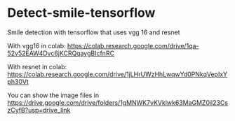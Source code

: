 # Detect-smile-tensorflow
Smile detection with tensorflow that uses vgg 16 and resnet

With vgg16 in colab: https://colab.research.google.com/drive/1qa-52v52EAW4Dvc6jKCRQqaygBIcfnRC

With resnet in colab: https://colab.research.google.com/drive/1jLHrUWzHhLwqwYd0PNkqVepIxYph30Vt

You can show the image files in https://drive.google.com/drive/folders/1gMNWK7vKVklwk63MaGMZ0il23CszCyfB?usp=drive_link
